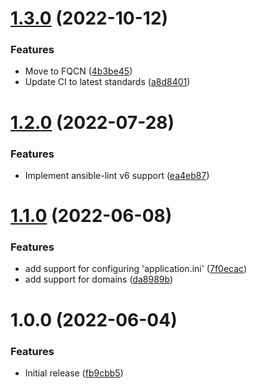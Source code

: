 # [1.3.0](https://github.com/de-it-krachten/ansible-role-rainloop/compare/v1.2.0...v1.3.0) (2022-10-12)


### Features

* Move to FQCN ([4b3be45](https://github.com/de-it-krachten/ansible-role-rainloop/commit/4b3be4578c151cc75bfc2b4ba333edd6a81c3d75))
* Update CI to latest standards ([a8d8401](https://github.com/de-it-krachten/ansible-role-rainloop/commit/a8d84010dcf702d0a189e5c6dc9cf6263674f5d2))

# [1.2.0](https://github.com/de-it-krachten/ansible-role-rainloop/compare/v1.1.0...v1.2.0) (2022-07-28)


### Features

* Implement ansible-lint v6 support ([ea4eb87](https://github.com/de-it-krachten/ansible-role-rainloop/commit/ea4eb878c5a41090ef3027ae64fd623c60097552))

# [1.1.0](https://github.com/de-it-krachten/ansible-role-rainloop/compare/v1.0.0...v1.1.0) (2022-06-08)


### Features

* add support for configuring 'application.ini' ([7f0ecac](https://github.com/de-it-krachten/ansible-role-rainloop/commit/7f0ecacfb11b0708641c6295bfecfc1da2d862c7))
* add support for domains ([da8989b](https://github.com/de-it-krachten/ansible-role-rainloop/commit/da8989bd0e67574f19dbf9ec5cb6fa77c774bbce))

# 1.0.0 (2022-06-04)


### Features

* Initial release ([fb9cbb5](https://github.com/de-it-krachten/ansible-role-rainloop/commit/fb9cbb53805e2cf74f62d852bca3f76de62297c8))
